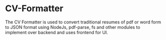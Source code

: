 # CV-Formatter
The CV Formatter is used to convert traditional resumes of pdf or word form to JSON format using NodeJs, pdf-parse, fs and other modules to implement over backend and uses frontend for UI.
